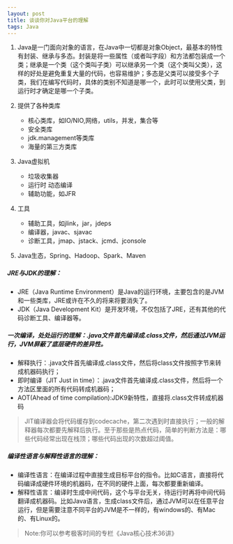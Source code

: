 ```yaml
---
layout: post
title: 谈谈你对Java平台的理解
tags: Java
---
```

1. Java是一门面向对象的语言，在Java中一切都是对象Object，最基本的特性有封装、继承与多态。封装是将一些属性（或者叫字段）和方法都包装成一个类；继承是一个类（这个类叫子类）可以继承另一个类（这个类叫父类），这样的好处是避免重复大量的代码，也容易维护；多态是父类可以接受多个子类，我们在编写代码时，具体的类别不知道是哪一个，此时可以使用父类，到运行时才确定是哪一个子类。
2. 提供了各种类库
   - 核心类库，如IO/NIO,网络，utils，并发，集合等
   - 安全类库
   - jdk.management等类库
   - 海量的第三方类库
3. Java虚拟机
    - 垃圾收集器
    - 运行时 动态编译
    - 辅助功能，如JFR
4. 工具
   - 辅助工具，如jlink，jar，jdeps
   - 编译器，javac、sjavac
   - 诊断工具，jmap、jstack、jcmd、jconsole

5. Java生态，Spring、Hadoop、Spark、Maven

##### JRE与JDK的理解：
- JRE（Java Runtime Environment）是Java的运行环境，主要包含的是JVM和一些类库，JRE或许在不久的将来将要消失了。
- JDK（Java Development Kit）是开发环境，不仅包括了JRE，还有其他的代码诊断工具、编译器等。

##### 一次编译，处处运行的理解：.java文件首先编译成.class文件，然后通过JVM运行，JVM屏蔽了底层硬件的差异性。
- 解释执行：.java文件首先编译成.class文件，然后将class文件按照字节来转成机器码执行；
- 即时编译（JIT Just in time）：.java文件首先编译成.class文件，然后将一个方法区里面的所有代码转成机器码；
- AOT(Ahead of time compilation):JDK9新特性，直接将.class文件转成机器码


>JIT编译器会将代码缓存到codecache，第二次遇到时直接执行；一般的解释器每次都要先解释后执行。至于那些是热点代码，简单的判断方法是：哪些代码经常出现在栈顶；哪些代码出现的次数超过阈值。

##### 编译性语言与解释性语言的理解：
 - 编译性语言：在编译过程中直接生成目标平台的指令。比如C语言，直接将代码编译成硬件环境的机器码，在不同的硬件上面，每次都要重新编译。
 - 解释性语言：编译时生成中间代码，这个与平台无关，待运行时再将中间代码翻译成机器码。比如Java语言，生成class文件后，通过JVM可以在任意平台运行，但是需要注意不同平台的JVM是不一样的，有windows的、有Mac的、有Linux的。
 
>Note:你可以参考极客时间的专栏《Java核心技术36讲》  